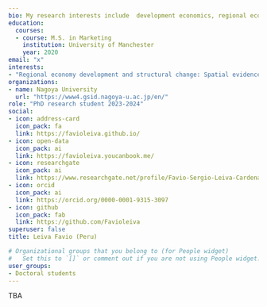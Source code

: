 ```yaml
---
bio: My research interests include  development economics, regional economics, and spatial econometrics.
education:
  courses:
  - course: M.S. in Marketing
    institution: University of Manchester
    year: 2020
email: "x"
interests:
- "Regional economy development and structural change: Spatial evidence from north-eastern China" 
organizations:
- name: Nagoya University
  url: "https://www4.gsid.nagoya-u.ac.jp/en/"
role: "PhD research student 2023-2024"
social:
- icon: address-card
  icon_pack: fa
  link: https://favioleiva.github.io/
- icon: open-data
  icon_pack: ai
  link: https://favioleiva.youcanbook.me/
- icon: researchgate
  icon_pack: ai
  link: https://www.researchgate.net/profile/Favio-Sergio-Leiva-Cardenas/research
- icon: orcid
  icon_pack: ai
  link: https://orcid.org/0000-0001-9315-3097
- icon: github
  icon_pack: fab
  link: https://github.com/Favioleiva
superuser: false
title: Leiva Favio (Peru)

# Organizational groups that you belong to (for People widget)
#   Set this to `[]` or comment out if you are not using People widget.
user_groups:
- Doctoral students
---
```


TBA
